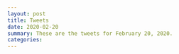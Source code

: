 ```yaml
---
layout: post
title: Tweets
date: 2020-02-20
summary: These are the tweets for February 20, 2020.
categories:
---
```


